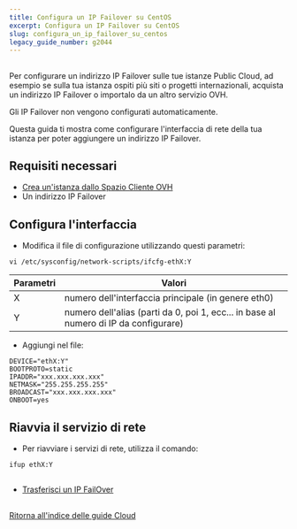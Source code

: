 ```yaml
---
title: Configura un IP Failover su CentOS
excerpt: Configura un IP Failover su CentOS
slug: configura_un_ip_failover_su_centos
legacy_guide_number: g2044
---
```



## 
Per configurare un indirizzo IP Failover sulle tue istanze Public Cloud, ad esempio se sulla tua istanza ospiti più siti o progetti internazionali, acquista un indirizzo IP Failover o importalo da un altro servizio OVH.

Gli IP Failover non vengono configurati automaticamente.

Questa guida ti mostra come configurare l'interfaccia di rete della tua istanza per poter aggiungere un indirizzo IP Failover.


## Requisiti necessari

- [Crea un'istanza dallo Spazio Cliente OVH]({legacy}1775)
- Un indirizzo IP Failover




## Configura l'interfaccia

- Modifica il file di configurazione utilizzando questi parametri:

```
vi /etc/sysconfig/network-scripts/ifcfg-ethX:Y
```



|Parametri|Valori|
|---|---|
|X|numero dell'interfaccia principale (in genere eth0)|
|Y|numero dell'alias (parti da 0, poi 1, ecc... in base al numero di IP da configurare)|



- Aggiungi nel file:

```
DEVICE="ethX:Y"
BOOTPROTO=static
IPADDR="xxx.xxx.xxx.xxx"
NETMASK="255.255.255.255"
BROADCAST="xxx.xxx.xxx.xxx"
ONBOOT=yes
```





## Riavvia il servizio di rete

- Per riavviare i servizi di rete, utilizza il comando:

```
ifup ethX:Y
```





## 

- [Trasferisci un IP FailOver]({legacy}1890)




## 
[Ritorna all'indice delle guide Cloud]({legacy}1785)

